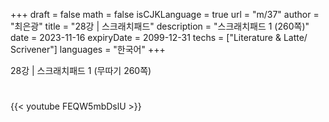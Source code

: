 +++
draft = false
math = false
isCJKLanguage = true
url = "m/37"
author = "최은광"
title = "28강 | 스크래치패드"
description = "스크래치패드 1 (260쪽)"
date = 2023-11-16
expiryDate = 2099-12-31
techs = ["Literature & Latte/ Scrivener"]
languages = "한국어"
+++

28강 | 스크래치패드 1 (무따기 260쪽)

<!--more--> 

#

{{< youtube FEQW5mbDslU >}}

#